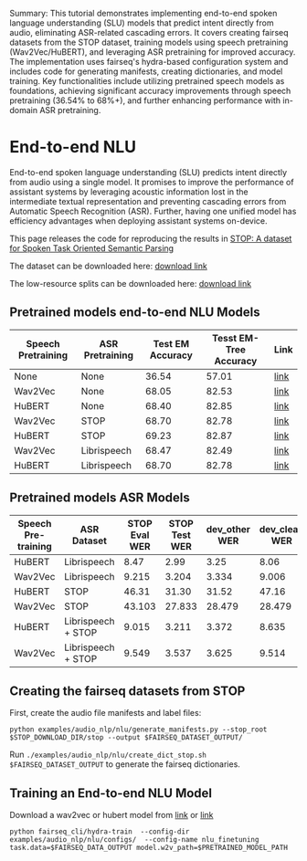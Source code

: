 Summary: This tutorial demonstrates implementing end-to-end spoken language understanding (SLU) models that predict intent directly from audio, eliminating ASR-related cascading errors. It covers creating fairseq datasets from the STOP dataset, training models using speech pretraining (Wav2Vec/HuBERT), and leveraging ASR pretraining for improved accuracy. The implementation uses fairseq's hydra-based configuration system and includes code for generating manifests, creating dictionaries, and model training. Key functionalities include utilizing pretrained speech models as foundations, achieving significant accuracy improvements through speech pretraining (36.54% to 68%+), and further enhancing performance with in-domain ASR pretraining.

# End-to-end NLU

End-to-end spoken language understanding (SLU) predicts intent directly from audio using a single model. It promises to improve the performance of assistant systems by leveraging acoustic information lost in the intermediate textual representation and preventing cascading errors from Automatic Speech Recognition (ASR). Further, having one unified model has efficiency advantages when deploying assistant systems on-device.

This page releases the code for reproducing the results in [STOP: A dataset for Spoken Task Oriented Semantic Parsing](https://arxiv.org/abs/2207.10643)

The dataset can be downloaded here: [download link](https://dl.fbaipublicfiles.com/stop/stop.tar.gz)

The low-resource splits can be downloaded here: [download link](http://dl.fbaipublicfiles.com/stop/low_resource_splits.tar.gz)

## Pretrained models end-to-end NLU Models

| Speech Pretraining | ASR Pretraining | Test EM Accuracy | Tesst EM-Tree Accuracy | Link |
| ----------- | ----------- |----------|----------|----------|
| None   | None | 36.54 | 57.01 | [link](https://dl.fbaipublicfiles.com/stop/end-to-end-nlu-none-none.pt) |
| Wav2Vec   | None | 68.05 | 82.53 | [link](https://dl.fbaipublicfiles.com/stop/end-to-end-nlu-wav2vec-none.pt) |
| HuBERT   | None | 68.40 | 82.85 | [link](https://dl.fbaipublicfiles.com/stop/end-to-end-nlu-hubert-none.pt) |
| Wav2Vec   | STOP | 68.70 | 82.78 | [link](https://dl.fbaipublicfiles.com/stop/end-to-end-nlu-wav2vec-stop.pt) |
| HuBERT   | STOP | 69.23 | 82.87 | [link](https://dl.fbaipublicfiles.com/stop/end-to-end-nlu-hubert-stop.pt) |
| Wav2Vec   | Librispeech | 68.47 | 82.49 | [link](https://dl.fbaipublicfiles.com/stop/end-to-end-nlu-wav2vec-ls.pt) |
| HuBERT   | Librispeech | 68.70 | 82.78 | [link](https://dl.fbaipublicfiles.com/stop/end-to-end-nlu-hubert-ls.pt) |

## Pretrained models ASR Models
| Speech Pre-training  | ASR Dataset | STOP Eval WER | STOP Test WER | dev\_other WER | dev\_clean WER | test\_clean WER | test\_other WER | Link |
| ----------- |  ----------- |  ----------- |  ----------- |  ----------- |  ----------- |  ----------- |  ----------- |  ----------- |
| HuBERT  | Librispeech | 8.47 | 2.99 | 3.25 | 8.06 | 25.68 | 26.19 | [link](https://dl.fbaipublicfiles.com/stop/ctc-asr-hubert-ls.pt) |
| Wav2Vec  | Librispeech | 9.215 | 3.204 | 3.334 | 9.006 | 27.257 | 27.588 | [link](https://dl.fbaipublicfiles.com/stop/ctc-asr-wav2vec-ls.pt) |
| HuBERT  | STOP | 46.31 | 31.30 | 31.52 | 47.16 | 4.29 | 4.26 | [link](https://dl.fbaipublicfiles.com/stop/ctc-asr-hubert-stop.pt) |
| Wav2Vec  | STOP | 43.103 | 27.833 | 28.479 | 28.479 | 4.679 | 4.667 | [link](https://dl.fbaipublicfiles.com/stop/ctc-asr-wav2vec-stop.pt) |
| HuBERT  | Librispeech + STOP | 9.015 | 3.211 | 3.372 | 8.635 | 5.133 | 5.056 | [link](https://dl.fbaipublicfiles.com/stop/ctc-asr-hubert-ls-stop.pt) |
| Wav2Vec  | Librispeech + STOP | 9.549 | 3.537 | 3.625 | 9.514 | 5.59 | 5.562 | [link](https://dl.fbaipublicfiles.com/stop/ctc-asr-wav2vec-ls-stop.pt) |

## Creating the fairseq datasets from STOP

First, create the audio file manifests and label files:

```
python examples/audio_nlp/nlu/generate_manifests.py --stop_root $STOP_DOWNLOAD_DIR/stop --output $FAIRSEQ_DATASET_OUTPUT/
```


Run `./examples/audio_nlp/nlu/create_dict_stop.sh $FAIRSEQ_DATASET_OUTPUT` to generate the fairseq dictionaries.


## Training an End-to-end NLU Model


Download a wav2vec or hubert model from [link](https://github.com/facebookresearch/fairseq/tree/main/examples/hubert) or [link](https://github.com/facebookresearch/fairseq/tree/main/examples/wav2vec)


```
python fairseq_cli/hydra-train  --config-dir examples/audio_nlp/nlu/configs/  --config-name nlu_finetuning task.data=$FAIRSEQ_DATA_OUTPUT model.w2v_path=$PRETRAINED_MODEL_PATH
```
